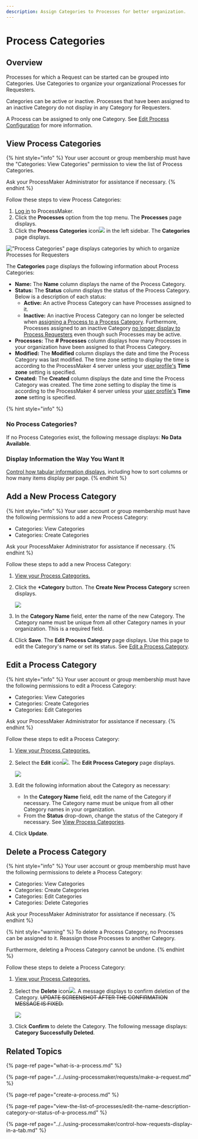 ```yaml
---
description: Assign Categories to Processes for better organization.
---
```


# Process Categories

## Overview

Processes for which a Request can be started can be grouped into Categories. Use Categories to organize your organizational Processes for Requesters.

Categories can be active or inactive. Processes that have been assigned to an inactive Category do not display in any Category for Requesters.

A Process can be assigned to only one Category. See [Edit Process Configuration](view-the-list-of-processes/edit-the-name-description-category-or-status-of-a-process.md#edit-configuration-information-about-a-process) for more information.

## View Process Categories

{% hint style="info" %}
Your user account or group membership must have the "Categories: View Categories" permission to view the list of Process Categories.

Ask your ProcessMaker Administrator for assistance if necessary.
{% endhint %}

Follow these steps to view Process Categories:

1. [Log in](../../using-processmaker/log-in.md#log-in) to ProcessMaker.
2. Click the **Processes** option from the top menu. The **Processes** page displays.
3. Click the **Process Categories** icon![](../../.gitbook/assets/process-categories-icon-processes.png) in the left sidebar. The **Categories** page displays.

![&quot;Process Categories&quot; page displays categories by which to organize Processes for Requesters](../../.gitbook/assets/process-categories-page-processes.png)

The **Categories** page displays the following information about Process Categories:

* **Name:** The **Name** column displays the name of the Process Category.
* **Status:** The **Status** column displays the status of the Process Category. Below is a description of each status:
  * **Active:** An active Process Category can have Processes assigned to it.
  * **Inactive:** An inactive Process Category can no longer be selected when [assigning a Process to a Process Category](create-a-process.md#create-a-new-process). Furthermore, Processes assigned to an inactive Category [no longer display to Process Requesters](../../using-processmaker/requests/make-a-request.md#start-a-request) even though such Processes may be active.
* **Processes:** The **\# Processes** column displays how many Processes in your organization have been assigned to that Process Category.
* **Modified:** The **Modified** column displays the date and time the Process Category was last modified. The time zone setting to display the time is according to the ProcessMaker 4 server unless your [user profile's](../../using-processmaker/profile-settings.md#change-your-profile-settings) **Time zone** setting is specified.
* **Created:** The **Created** column displays the date and time the Process Category was created. The time zone setting to display the time is according to the ProcessMaker 4 server unless your [user profile's](../../using-processmaker/profile-settings.md#change-your-profile-settings) **Time zone** setting is specified.

{% hint style="info" %}
### No Process Categories? <a id="no-processes"></a>

If no Process Categories exist, the following message displays: **No Data Available**.

### Display Information the Way You Want It <a id="display-information-the-way-you-want-it"></a>

​[Control how tabular information displays](https://processmaker.gitbook.io/processmaker-4-community/-LPblkrcFWowWJ6HZdhC/~/drafts/-LWD5skTaOptuIWIWk76/primary/using-processmaker/control-how-requests-display-in-a-tab), including how to sort columns or how many items display per page.
{% endhint %}

## Add a New Process Category

{% hint style="info" %}
Your user account or group membership must have the following permissions to add a new Process Category:

* Categories: View Categories
* Categories: Create Categories

Ask your ProcessMaker Administrator for assistance if necessary.
{% endhint %}

Follow these steps to add a new Process Category:

1. [View your Process Categories.](process-categories.md#view-process-categories)
2. Click the **+Category** button. The **Create New Process Category** screen displays.  

   ![](../../.gitbook/assets/create-new-process-category-screen-processes.png)

3. In the **Category Name** field, enter the name of the new Category. The Category name must be unique from all other Category names in your organization. This is a required field.
4. Click **Save**. The **Edit Process Category** page displays. Use this page to edit the Category's name or set its status. See [Edit a Process Category](process-categories.md#edit-a-process-category).

## Edit a Process Category

{% hint style="info" %}
Your user account or group membership must have the following permissions to edit a Process Category:

* Categories: View Categories
* Categories: Create Categories
* Categories: Edit Categories

Ask your ProcessMaker Administrator for assistance if necessary.
{% endhint %}

Follow these steps to edit a Process Category:

1. [View your Process Categories.](process-categories.md#view-process-categories)
2. Select the **Edit** icon![](../../.gitbook/assets/open-modeler-edit-icon-processes-page-processes.png). The **Edit Process Category** page displays.  

   ![](../../.gitbook/assets/edit-process-category-page-processes.png)

3. Edit the following information about the Category as necessary:
   * In the **Category Name** field, edit the name of the Category if necessary. The Category name must be unique from all other Category names in your organization.
   * From the **Status** drop-down, change the status of the Category if necessary. See [View Process Categories](process-categories.md#view-process-categories).
4. Click **Update**.

## Delete a Process Category

{% hint style="info" %}
Your user account or group membership must have the following permissions to delete a Process Category:

* Categories: View Categories
* Categories: Create Categories
* Categories: Edit Categories
* Categories: Delete Categories

Ask your ProcessMaker Administrator for assistance if necessary.
{% endhint %}

{% hint style="warning" %}
To delete a Process Category, no Processes can be assigned to it. Reassign those Processes to another Category.

Furthermore, deleting a Process Category cannot be undone.
{% endhint %}

Follow these steps to delete a Process Category:

1. [View your Process Categories.](process-categories.md#view-process-categories)
2. Select the **Delete** icon![](../../.gitbook/assets/trash-icon-process-modeler-processes.png). A message displays to confirm deletion of the Category. ~~UPDATE SCREENSHOT AFTER THE CONFIRMATION MESSAGE IS FIXED.~~  

   ![](../../.gitbook/assets/remove-process-category-screen-processes.png)

3. Click **Confirm** to delete the Category. The following message displays: **Category Successfully Deleted**.

## Related Topics

{% page-ref page="what-is-a-process.md" %}

{% page-ref page="../../using-processmaker/requests/make-a-request.md" %}

{% page-ref page="create-a-process.md" %}

{% page-ref page="view-the-list-of-processes/edit-the-name-description-category-or-status-of-a-process.md" %}

{% page-ref page="../../using-processmaker/control-how-requests-display-in-a-tab.md" %}



